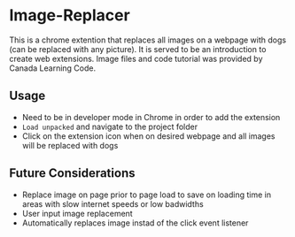 # Image-Replacer

This is a chrome extention that replaces all images on a webpage with dogs (can be replaced with any picture). It is served to be an introduction to create web extensions. Image files and code tutorial was provided by Canada Learning Code.

## Usage

* Need to be in developer mode in Chrome in order to add the extension
* `Load unpacked` and navigate to the project folder
* Click on the extension icon when on desired webpage and all images will be replaced with dogs

## Future Considerations

* Replace image on page prior to page load to save on loading time in areas with slow internet speeds or low badwidths
* User input image replacement
* Automatically replaces image instad of the click event listener
